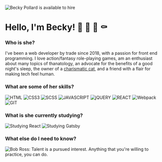 ![Becky Pollard is available to hire](https://img.shields.io/static/v1?label=⭐️&message=CURRENTLY%20AVAILABLE%20FOR%20HIRE%20⭐️&labelColor=40c463&color=40c463)

# Hello, I'm Becky! 🤖 🌸 👻 ⚰️

### Who is she?
I've been a web developer by trade since 2018, with a passion for front end programming. I love action/fantasy role-playing games, am an enthusiast about many topics of thanatology, an advocate for the benefits of a good night's sleep, the owner of a [charismatic cat](http://beckypollard.com/assets/images/creature.jpg), and a friend with a flair for making tech feel human.

<!--
### What does she do?
I'm a web developer by trade, with a passion for front end programming. I've been working professionally in the tech industry as a developer since 2018. Every day I continue to learn, teach, and explore all the wonders of development. I hope together we can experience the joys of coding.
-->

### What are some of her skills?
![HTML](https://img.shields.io/static/v1?logo=html5&logoColor=FD92AF&label=&message=HTML5&labelColor=333&color=FD92AF&style=for-the-badge)
![CSS3](https://img.shields.io/static/v1?logo=css3&logoColor=FD92AF&label=&message=CSS3&labelColor=333&color=FD92AF&style=for-the-badge)
![SCSS](https://img.shields.io/static/v1?logo=SASS&logoColor=FD92AF&label=&message=SCSS&labelColor=333&color=FD92AF&style=for-the-badge)
![JAVASCRIPT](https://img.shields.io/static/v1?logo=JAVASCRIPT&logoColor=FD92AF&label=&message=JAVASCRIPT&labelColor=333&color=FD92AF&style=for-the-badge)
![jQUERY](https://img.shields.io/static/v1?logo=jQUERY&logoColor=FD92AF&label=&message=jQUERY&labelColor=333&color=FD92AF&style=for-the-badge)
![REACT](https://img.shields.io/static/v1?logo=REACT&logoColor=FD92AF&label=&message=REACT&labelColor=333&color=FD92AF&style=for-the-badge)
![Webpack](https://img.shields.io/static/v1?logo=webpack&logoColor=FD92AF&label=&message=WEBPACK&labelColor=333&color=FD92AF&style=for-the-badge)
![GIT](https://img.shields.io/static/v1?logo=GIT&logoColor=FD92AF&label=&message=GIT&labelColor=333&color=FD92AF&style=for-the-badge)
<!--![Mentoring](https://img.shields.io/static/v1?logo=M&logoColor=FD92AF&label=💡&message=Mentoring&labelColor=333&color=FD92AF&style=for-the-badge)
![More skills available](https://img.shields.io/static/v1?label=&message=and%20more...%20%28lets%20talk%29&labelColor=333&color=FD92AF&style=for-the-badge)-->
### What is she currently studying?
![Studying React](https://img.shields.io/static/v1?logo=react&logoColor=FD92AF&label=&message=REACT&labelColor=333&color=FD92AF&style=for-the-badge)
![Studying Gatsby](https://img.shields.io/static/v1?logo=GATSBY&logoColor=FD92AF&label=&message=GATSBY&labelColor=333&color=FD92AF&style=for-the-badge)
 
### What else do I need to know?

![Bob Ross: Talent is a pursued interest. Anything that you're willing to practice, you can do.](https://media.giphy.com/media/B4OVvY3CVNN0Q/giphy.gif)
 
 <!--
 ![Visits Badge](https://badges.pufler.dev/visits/BeckyPollard/BeckyPollard)
 -->
